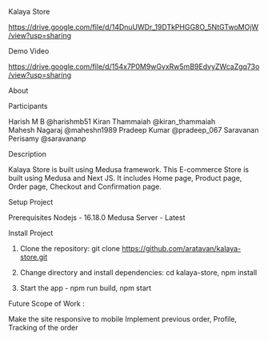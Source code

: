 Kalaya Store

https://drive.google.com/file/d/14DnuUWDr_19DTkPHGG8O_5NtGTwoMOjW/view?usp=sharing

Demo Video 

https://drive.google.com/file/d/154x7P0M9wGvxRw5mB9EdvyZWcaZgq73o/view?usp=sharing

About

Participants

Harish M B  @harishmb51
Kiran Thammaiah @kiran_thammaiah      
Mahesh Nagaraj @maheshn1989
Pradeep Kumar @pradeep_067
Saravanan Perisamy @saravananp

Description

Kalaya Store is built using Medusa framework. This E-commerce Store is built using Medusa and Next JS. It includes Home page, Product page, Order page, Checkout and Confirmation page. 


Setup Project 

Prerequisites
Nodejs - 16.18.0
Medusa Server - Latest

Install Project 

1. Clone the repository:
git clone https://github.com/aratavan/kalaya-store.git

2. Change directory and install dependencies: cd kalaya-store, npm install
3. Start the app - npm run build, npm start

Future Scope of Work : 

Make the site responsive to mobile
Implement previous order, Profile, Tracking of the order
